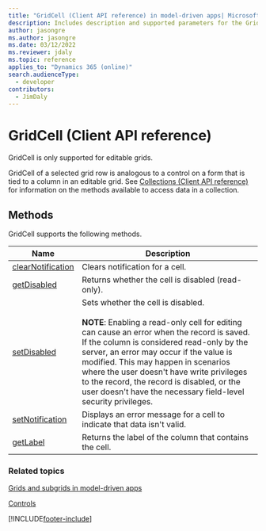 ```yaml
---
title: "GridCell (Client API reference) in model-driven apps| MicrosoftDocs"
description: Includes description and supported parameters for the GridCell method.
author: jasongre
ms.author: jasongre
ms.date: 03/12/2022
ms.reviewer: jdaly
ms.topic: reference
applies_to: "Dynamics 365 (online)"
search.audienceType: 
  - developer
contributors:
  - JimDaly
---
```

# GridCell (Client API reference)



GridCell is only supported for editable grids.

GridCell of a selected grid row is analogous to a control on a form that is tied to a column in an editable grid. See [Collections (Client API reference)](../collections.md) for information on the methods available to access data in a collection.

## Methods

GridCell supports the following methods.

|Name |Description |
|--|--|
|[clearNotification](../controls/clearNotification.md)| Clears notification for a cell.|
|[getDisabled](../controls/getDisabled.md)| Returns whether the cell is disabled (read-only).|
|[setDisabled](../controls/setDisabled.md)| Sets whether the cell is disabled.<br/><br/>**NOTE**: Enabling a read-only cell for editing can cause an error when the record is saved. If the column is considered read-only by the server, an error may occur if the value is modified. This may happen in scenarios where the user doesn't have write privileges to the record, the record is disabled, or the user doesn't have the necessary field-level security privileges.| 
|[setNotification](../controls/setNotification.md)|Displays an error message for a cell to indicate that data isn't valid.|
|[getLabel](../controls/getLabel.md)|Returns the label of the column that contains the cell.|


### Related topics

[Grids and subgrids in model-driven apps](../grids.md)

[Controls](../controls.md)




[!INCLUDE[footer-include](../../../../../includes/footer-banner.md)]
